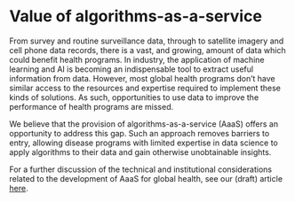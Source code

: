# Value of algorithms-as-a-service

From survey and routine surveillance data, through to satellite imagery and cell phone data records, there is a vast, and growing, amount of data which could benefit health programs. In industry, the application of machine learning and AI is becoming an indispensable tool to extract useful information from data. However, most global health programs don’t have similar access to the resources and expertise required to implement these kinds of solutions. As such, opportunities to use data to improve the performance of health programs are missed. 

We believe that the provision of algorithms-as-a-service \(AaaS\) offers an opportunity to address this gap. Such an approach removes barriers to entry, allowing disease programs with limited expertise in data science to apply algorithms to their data and gain otherwise unobtainable insights. 

For a further discussion of the technical and institutional considerations related to the development of AaaS for global health, see our (draft) article [here](https://www.dropbox.com/s/3tv197hjvzpo8t4/AaaS%20for%20global%20health_v7.docx?dl=1).



